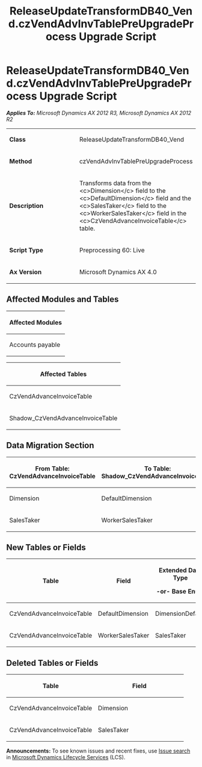 ﻿---
title: ReleaseUpdateTransformDB40_Vend.czVendAdvInvTablePreUpgradeProcess Upgrade Script
TOCTitle: ReleaseUpdateTransformDB40_Vend.czVendAdvInvTablePreUpgradeProcess Upgrade Script
ms:assetid: 1074c112-541b-1f5b-b1ca-7753a6ea6efd
ms:mtpsurl: https://msdn.microsoft.com/en-us/library/JJ735782(v=AX.60)
ms:contentKeyID: 49706692
ms.date: 05/18/2015
mtps_version: v=AX.60
---

# ReleaseUpdateTransformDB40\_Vend.czVendAdvInvTablePreUpgradeProcess Upgrade Script 


_**Applies To:** Microsoft Dynamics AX 2012 R3, Microsoft Dynamics AX 2012 R2_

<table>
<colgroup>
<col style="width: 50%" />
<col style="width: 50%" />
</colgroup>
<tbody>
<tr class="odd">
<td><p><strong>Class</strong></p></td>
<td><p>ReleaseUpdateTransformDB40_Vend</p></td>
</tr>
<tr class="even">
<td><p><strong>Method</strong></p></td>
<td><p>czVendAdvInvTablePreUpgradeProcess</p></td>
</tr>
<tr class="odd">
<td><p><strong>Description</strong></p></td>
<td><p>Transforms data from the &lt;c&gt;Dimension&lt;/c&gt; field to the &lt;c&gt;DefaultDimension&lt;/c&gt; field and the &lt;c&gt;SalesTaker&lt;/c&gt; field to the &lt;c&gt;WorkerSalesTaker&lt;/c&gt; field in the &lt;c&gt;CzVendAdvanceInvoiceTable&lt;/c&gt; table.</p></td>
</tr>
<tr class="even">
<td><p><strong>Script Type</strong></p></td>
<td><p>Preprocessing 60: Live</p></td>
</tr>
<tr class="odd">
<td><p><strong>Ax Version</strong></p></td>
<td><p>Microsoft Dynamics AX 4.0</p></td>
</tr>
</tbody>
</table>


## Affected Modules and Tables

<table>
<colgroup>
<col style="width: 100%" />
</colgroup>
<thead>
<tr class="header">
<th><p>Affected Modules</p></th>
</tr>
</thead>
<tbody>
<tr class="odd">
<td><p>Accounts payable</p></td>
</tr>
</tbody>
</table>


<table>
<colgroup>
<col style="width: 100%" />
</colgroup>
<thead>
<tr class="header">
<th><p>Affected Tables</p></th>
</tr>
</thead>
<tbody>
<tr class="odd">
<td><p>CzVendAdvanceInvoiceTable</p></td>
</tr>
<tr class="even">
<td><p>Shadow_CzVendAdvanceInvoiceTable</p></td>
</tr>
</tbody>
</table>


## Data Migration Section

<table>
<colgroup>
<col style="width: 50%" />
<col style="width: 50%" />
</colgroup>
<thead>
<tr class="header">
<th><p>From Table: CzVendAdvanceInvoiceTable</p></th>
<th><p>To Table: Shadow_CzVendAdvanceInvoiceTable</p></th>
</tr>
</thead>
<tbody>
<tr class="odd">
<td><p>Dimension</p></td>
<td><p>DefaultDimension</p></td>
</tr>
<tr class="even">
<td><p>SalesTaker</p></td>
<td><p>WorkerSalesTaker</p></td>
</tr>
</tbody>
</table>


## New Tables or Fields

<table>
<colgroup>
<col style="width: 33%" />
<col style="width: 33%" />
<col style="width: 33%" />
</colgroup>
<thead>
<tr class="header">
<th><p>Table</p></th>
<th><p>Field</p></th>
<th><p>Extended Data Type</p>
<p>-or- Base Enum</p></th>
</tr>
</thead>
<tbody>
<tr class="odd">
<td><p>CzVendAdvanceInvoiceTable</p></td>
<td><p>DefaultDimension</p></td>
<td><p>DimensionDefault</p></td>
</tr>
<tr class="even">
<td><p>CzVendAdvanceInvoiceTable</p></td>
<td><p>WorkerSalesTaker</p></td>
<td><p>SalesTaker</p></td>
</tr>
</tbody>
</table>


## Deleted Tables or Fields

<table>
<colgroup>
<col style="width: 50%" />
<col style="width: 50%" />
</colgroup>
<thead>
<tr class="header">
<th><p>Table</p></th>
<th><p>Field</p></th>
</tr>
</thead>
<tbody>
<tr class="odd">
<td><p>CzVendAdvanceInvoiceTable</p></td>
<td><p>Dimension</p></td>
</tr>
<tr class="even">
<td><p>CzVendAdvanceInvoiceTable</p></td>
<td><p>SalesTaker</p></td>
</tr>
</tbody>
</table>

  
**Announcements:** To see known issues and recent fixes, use [Issue search](http://go.microsoft.com/fwlink/?linkid=389258) in [Microsoft Dynamics Lifecycle Services](http://go.microsoft.com/fwlink/?linkid=306505) (LCS).

